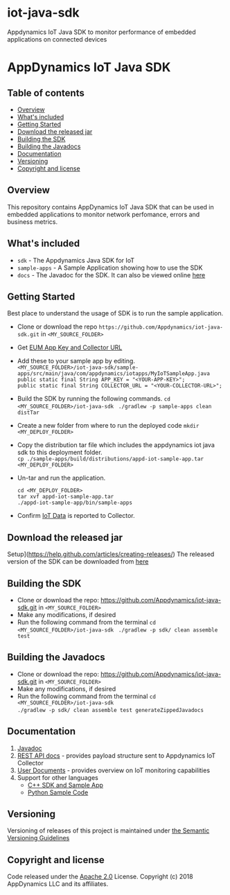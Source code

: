 # iot-java-sdk
Appdynamics IoT Java SDK to monitor performance of embedded applications on connected devices
# AppDynamics IoT Java SDK

## Table of contents

- [Overview](#overview)
- [What's included](#what's-included)
- [Getting Started](#getting-started)
- [Download the released jar](#download-the-released-jar)
- [Building the SDK](#building-the-sdk)
- [Building the Javadocs](#building-the-javadocs)
- [Documentation](#documentation)
- [Versioning](#versioning)
- [Copyright and license](#copyright-and-license)

## Overview
This repository contains AppDynamics IoT Java SDK that can be used in embedded applications to monitor network perfomance, errors and business metrics.


## What's included

* `sdk` - The Appdynamics Java SDK for IoT 
* `sample-apps` - A Sample Application showing how to use the SDK
* `docs` - The Javadoc for the SDK. It can also be viewed online [here](https://appdynamics.github.io/iot-java-sdk/)


## Getting Started

Best place to understand the usage of SDK is to run the sample application.

* Clone or download the repo `https://github.com/Appdynamics/iot-java-sdk.git` in `<MY_SOURCE_FOLDER>`
 
* Get [EUM App Key and Collector URL](https://docs.appdynamics.com/display/latest/Set+Up+and+Access+IoT+Monitoring#SetUpandAccessIoTMonitoring-iot-app-key)

* Add these to your sample app by editing.  
`<MY_SOURCE_FOLDER>/iot-java-sdk/sample-apps/src/main/java/com/appdynamics/iotapps/MyIoTSampleApp.java`  
`public static final String APP_KEY = "<YOUR-APP-KEY>";`   
`public static final String COLLECTOR_URL = "<YOUR-COLLECTOR-URL>";`  

* Build the SDK by running the following commands.
`cd <MY_SOURCE_FOLDER>/iot-java-sdk `
`./gradlew -p sample-apps clean distTar`

* Create a new folder from where to run the deployed code
`mkdir <MY_DEPLOY_FOLDER>`

* Copy the distribution tar file which includes the appdynamics iot java sdk to this deployment folder.  
`cp ./sample-apps/build/distributions/appd-iot-sample-app.tar <MY_DEPLOY_FOLDER>`

* Un-tar and run the application.

	`cd <MY_DEPLOY_FOLDER> `  
	`tar xvf appd-iot-sample-app.tar`  
	`./appd-iot-sample-app/bin/sample-apps`  

* Confirm [IoT Data](https://docs.appdynamics.com/display/latest/Confirm+the+IoT+Application+Reported+Data+to+the+Controller) is
reported to Collector.

## Download the released jar 
Setup](https://help.github.com/articles/creating-releases/)
The released version of the SDK can be downloaded from [here]( <TODO HERE>)

## Building the SDK
* Clone or download the repo: https://github.com/Appdynamics/iot-java-sdk.git in `<MY_SOURCE_FOLDER>`
* Make any modifications, if desired
* Run the following command from the terminal
`cd <MY_SOURCE_FOLDER>/iot-java-sdk `
`./gradlew -p sdk/ clean assemble test `

## Building the Javadocs

* Clone or download the repo: https://github.com/Appdynamics/iot-java-sdk.git in `<MY_SOURCE_FOLDER>`
* Make any modifications, if desired
* Run the following command from the terminal
`cd <MY_SOURCE_FOLDER>/iot-java-sdk `  
`./gradlew -p sdk/ clean assemble test generateZippedJavadocs `
 
## Documentation

1. [Javadoc](https://appdynamics.github.io/iot-java-sdk/) 
2. [REST API docs](https://docs.appdynamics.com/javadocs/iot-rest-api/4.4/latest/) - provides payload structure sent to Appdynamics IoT Collector
3. [User Documents](https://docs.appdynamics.com/display/latest/IoT+Monitoring) - provides overview on IoT monitoring capabilities
4. Support for other languages
    * [C++ SDK and Sample App](https://github.com/Appdynamics/iot-cpp-sdk)
    * [Python Sample Code](https://github.com/Appdynamics/iot-rest-api-sample-apps)


## Versioning
Versioning of releases of this project is maintained under [the Semantic Versioning Guidelines](https://semver.org/)

## Copyright and license

Code released under the [Apache 2.0](https://github.com/Appdynamics/iot-java-sdk/blob/master/LICENSE) License. Copyright (c) 2018 AppDynamics LLC and its affiliates.
